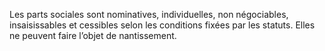 Les parts sociales sont nominatives, individuelles, non négociables, insaisissables et cessibles selon les conditions fixées par les statuts.
Elles ne peuvent faire l’objet de nantissement.